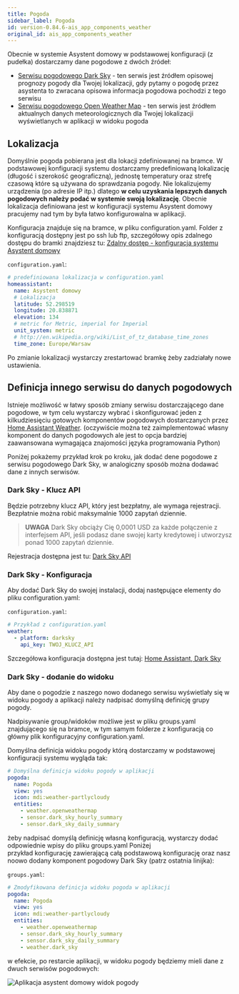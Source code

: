 ```yaml
---
title: Pogoda
sidebar_label: Pogoda
id: version-0.84.6-ais_app_components_weather
original_id: ais_app_components_weather
---
```


Obecnie w systemie Asystent domowy w podstawowej konfiguracji (z pudełka) dostarczamy dane pogodowe z dwóch źródeł:
- [Serwisu pogodowego Dark Sky](https://darksky.net/dev) - ten serwis jest źródłem opisowej prognozy pogody dla Twojej lokalizacji, gdy pytamy o pogodę przez asystenta to zwracana opisowa informacja pogodowa pochodzi z tego serwisu
- [Serwisu pogodowego Open Weather Map](https://openweathermap.org/) - ten serwis jest źródłem aktualnych danych meteorologicznych dla Twojej lokalizacji wyświetlanych w aplikacji w widoku pogoda


## Lokalizacja

Domyślnie pogoda pobierana jest dla lokacji zdefiniowanej na bramce.
W podstawowej konfiguracji systemu dostarczamy predefiniowaną lokalizację (długość i szerokość geograficzną), jednostę temperatury oraz strefę czasową które są używana do sprawdzania pogody. Nie lokalizujemy urządzenia (po adresie IP itp.) dlatego **w celu uzyskania lepszych danych pogodowych należy podać w systemie swoją lokalizację**. Obecnie lokalizacja definiowana jest w konfiguracji systemu Asystent domowy pracujemy nad tym by była łatwo konfigurowalna w aplikacji.

Konfiguracja znajduje się na bramce, w pliku configuration.yaml.
Folder z konfiguracją dostępny jest po ssh lub ftp, szczegółowy opis zdalnego dostępu do bramki znajdziesz tu: [Zdalny dostęp - konfiguracja systemu Asystent domowy](/AIS-docs/docs/en/ais_bramka_remote_ftp.html#konfiguracja-systemu-asystent-domowy)


`configuration.yaml`:

```yaml
# predefiniowana lokalizacja w configuration.yaml
homeassistant:
  name: Asystent domowy
  # Lokalizacja
  latitude: 52.298519
  longitude: 20.838871
  elevation: 134
  # metric for Metric, imperial for Imperial
  unit_system: metric
  # http://en.wikipedia.org/wiki/List_of_tz_database_time_zones
  time_zone: Europe/Warsaw
```

Po zmianie lokalizacji wystarczy zrestartować bramkę żeby zadziałały nowe ustawienia.


## Definicja innego serwisu do danych pogodowych


Istnieje możliwość w łatwy sposób zmiany serwisu dostarczającego dane pogodowe, w tym celu wystarczy wybrać i skonfigurować jeden z kilkudziesięciu gotowych komponentów pogodowych dostarczanych przez [Home Assistant Weather](https://www.home-assistant.io/components/#weather).
(oczywiście można też zaimplementować własny komponent do danych pogodowych ale jest to opcja bardziej zaawansowana wymagająca znajomości języka programowania Python)

Poniżej pokażemy przykład krok po kroku, jak dodać dene pogodowe z serwisu pogodowego Dark Sky, w analogiczny sposób można dodawać dane z innych serwisów.


### Dark Sky - Klucz API

Będzie potrzebny klucz API, który jest bezpłatny, ale wymaga rejestracji. Bezpłatnie można robić maksymalnie 1000 zapytań dziennie.

> **UWAGA** Dark Sky obciąży Cię 0,0001 USD za każde połączenie z interfejsem API, jeśli podasz dane swojej karty kredytowej i utworzysz ponad 1000 zapytań dziennie.

Rejestracja dostępna jest tu: [Dark Sky API](https://darksky.net/dev)


### Dark Sky - Konfiguracja

Aby dodać Dark Sky do swojej instalacji, dodaj następujące elementy do pliku configuration.yaml:


`configuration.yaml`:

```yaml
# Przykład z configuration.yaml
weather:
  - platform: darksky
    api_key: TWOJ_KLUCZ_API
```

Szczegółowa konfiguracja dostępna jest tutaj: [Home Assistant, Dark Sky](https://www.home-assistant.io/components/weather.darksky/)


### Dark Sky - dodanie do widoku

Aby dane o pogodzie z naszego nowo dodanego serwisu wyświetlały się w widoku pogody a aplikacji należy nadpisać domyślną definicję grupy pogody.

Nadpisywanie group/widoków możliwe jest w pliku groups.yaml znajdującego się na bramce, w tym samym folderze z konfiguracją co główny plik konfiguracyjny configuration.yaml.


Domyślna definicja widoku pogody którą dostarczamy w podstawowej konfiguracji systemu wygląda tak:

```yaml
# Domyślna definicja widoku pogody w aplikacji
pogoda:
  name: Pogoda
  view: yes
  icon: mdi:weather-partlycloudy
  entities:
    - weather.openweathermap
    - sensor.dark_sky_hourly_summary
    - sensor.dark_sky_daily_summary
```


żeby nadpisać domyślą definicję własną konfiguracją, wystarczy dodać odpowiednie wpisy do pliku groups.yaml
Poniżej przykład konfigurację zawierającą całą podstawową konfigurację oraz nasz noowo dodany komponent pogodowy Dark Sky (patrz ostatnia linijka):

`groups.yaml`:

```yaml
# Zmodyfikowana definicja widoku pogoda w aplikacji
pogoda:
  name: Pogoda
  view: yes
  icon: mdi:weather-partlycloudy
  entities:
    - weather.openweathermap
    - sensor.dark_sky_hourly_summary
    - sensor.dark_sky_daily_summary
    - weather.dark_sky
```

w efekcie, po restarcie aplikacji, w widoku pogody będziemy mieli dane z dwuch serwisów pogodowych:


![Aplikacja asystent domowy widok pogody](/AIS-docs/img/en/frontend/frontend-weather.png)

